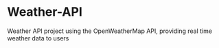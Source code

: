 # Weather-API
Weather API project using the OpenWeatherMap API, providing real time weather data to users

